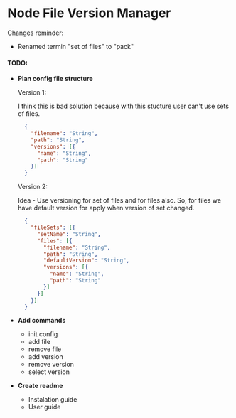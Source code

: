 # Node File Version Manager

Changes reminder:
* Renamed termin "set of files" to "pack"

#### TODO:
- **Plan config file structure**
  
  Version 1:
   
  I think this is bad solution because with this stucture user can't use sets of files.
  ```json
    {
      "filename": "String",
      "path": "String",
      "versions": [{
        "name": "String",
        "path": "String"
      }]
    }
  ```

  Version 2:

  Idea - Use versioning for set of files and for files also.
  So, for files we have default version for apply when version
  of set changed.

  ```json
    {
      "fileSets": [{
        "setName": "String",
        "files": [{
          "filename": "String",
          "path": "String",
          "defaultVersion": "String",
          "versions": [{
            "name": "String",
            "path": "String"
          }]
        }]
      }]
    }
  ```

- **Add commands**
  - init config
  - add file
  - remove file
  - add version
  - remove version
  - select version
- **Create readme**
  - Instalation guide
  - User guide
